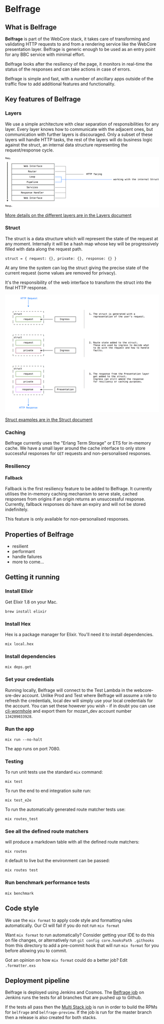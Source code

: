 # Belfrage

## What is Belfrage

__Belfrage__ is part of the WebCore stack, it takes care of transforming and validating HTTP requests to and from a rendering service like the WebCore presentation layer. Belfrage is generic enough to be used as an entry point for any BBC service with minimal effort.

Belfrage looks after the resiliency of the page, it monitors in real-time the status of the responses and can take actions in case of errors.

Belfrage is simple and fast, with a number of ancillary apps outside of the traffic flow to add additional features and functionality.

## Key features of Belfrage

### Layers

We use a simple architecture with clear separation of responsibilities for any layer.
Every layer knows how to communicate with the adjacent ones, but communication with further layers is discouraged. Only a subset of these layers will handle HTTP tasks, the rest of the layers will do business logic against the struct, an internal data structure representing the request/response cycle.

![alt text](./docs/layers.png)

[More details on the different layers are in the Layers document](./docs/layers.md)

### Struct

The struct is a data structure which will represent the state of the request at any moment. Internally it will be a hash map whose key will be progressively filled with data along the request path.

    struct = { request: {}, private: {}, response: {} }

At any time the system can log the struct giving the precise state of the current request (some values are removed for privacy).

It's the responsibility of the web interface to transform the struct into the final HTTP response.

![alt text](./docs/struct_lifecycle.png "Struct Lifecycle")

[Struct examples are in the Struct document](./docs/struct.md)

### Caching
Belfrage currently uses the "Erlang Term Storage" or ETS for in-memory cache. We have a small layer around the cache interface to only store successful responses for `GET` requests and non-personalised responses.

### Resiliency

#### Fallback
Fallback is the first resiliency feature to be added to Belfrage. It currently utilises the in-memory caching mechanism to serve stale, cached responses from origins if an origin returns an unsuccessful response. Currently, fallback responses do have an expiry and will not be stored indefinitely.

This feature is only available for non-personalised responses.

## Properties of Belfrage

* resilient
* performant
* handle failures
* more to come...

## Getting it running

### Install Elixir

Get Elixir 1.8 on your Mac.

```
brew install elixir
```

### Install Hex

Hex is a package manager for Elixir. You'll need it to install dependencies.

```
mix local.hex
```

### Install dependencies

```
mix deps.get
```

### Set your credentials

Running locally, Belfrage will connect to the Test Lambda in the webcore-sre-dev account. Unlike Prod and Test where Belfrage will assume a role to refresh the credentials, local dev will simply use your local credentials for the account. You can set these however you wish - if in doubt you can use [cli-wormhole](https://github.com/bbc/cli-wormhole) and export them for mozart_dev account number `134209033928`.

### Run the app

```
mix run --no-halt
```

The app runs on port 7080.

### Testing

To run unit tests use the standard `mix` command:
```
mix test
```

To run the end to end integration suite run:
```
mix test_e2e
```

To run the automatically generated route matcher tests use:
```
mix routes_test
```

### See all the defined route matchers

will produce a markdown table with all the defined route matchers:
```
mix routes

```

it default to live but the environment can be passed:
```
mix routes test
```

### Run benchmark performance tests
```
mix benchmark
```

## Code style

We use the `mix format` to apply code style and formatting rules automatically. Our CI will fail if you do not run `mix format`

Want `mix format` to run automatically? Consider getting your IDE to do this on file changes, or alternatively run `git config core.hooksPath .githooks` from this directory to add a pre-commit hook that will run `mix format` for you before allowing you to commit.

Got an opinion on how `mix format` could do a better job? Edit `.formatter.exs`

## Deployment pipeline

Belfrage is deployed using Jenkins and Cosmos. The [Belfrage job](https://ci.news.tools.bbc.co.uk/job/bbc/job/belfrage/) on Jenkins runs the tests for all branches that are pushed up to Github.

If the tests all pass then the [Multi Stack job](https://ci.news.tools.bbc.co.uk/job/belfrage-multi-stack/) is run in order to build the RPMs for `belfrage` and `belfrage-preview`. If the job is run for the master branch then a release is also created for both stacks.
